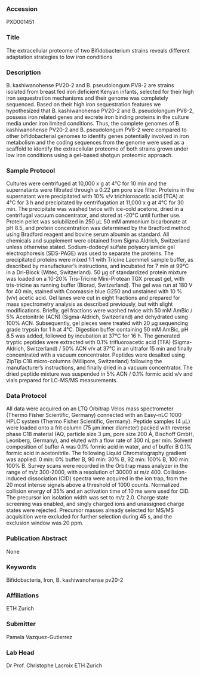 ### Accession
PXD001451

### Title
The extracellular proteome of two Bifidobacterium strains reveals different adaptation strategies to low iron conditions

### Description
B. kashiwanohense PV20-2 and B. pseudolongum PV8-2 are strains isolated from breast fed iron deficient Kenyan infants, selected for their high iron sequestration mechanisms and their genome was completely sequenced. Based on their high iron sequestration features we hypothesized that B. kashiwanohense PV20-2 and B. pseudolongum PV8-2, possess iron related genes and excrete iron binding proteins in the culture media under iron limited conditions. Thus, the complete genomes of B. kashiwanohense PV20-2 and B. pseudolongum PV8-2 were compared to other bifidobacterial genomes to identify genes potentially involved in iron metabolism and the coding sequences from the genome were used as a scaffold to identify the extracellular proteome of both strains grown under low iron conditions using a gel-based shotgun proteomic approach.

### Sample Protocol
Cultures were centrifuged at 10,000 x g at 4°C for 10 min and the supernatants were filtrated through a 0.22 μm pore size filter. Proteins in the supernatant were precipitated with 10% v/v trichloroacetic acid (TCA) at 4°C for 3 h and precipitated by centrifugation at 11,000 x g at 4°C for 30 min. The precipitate was washed twice with ice-cold acetone, dried in a centrifugal vacuum concentrator, and stored at -20°C until further use. Protein pellet was solubilized in 250 µL 50 mM ammonium bicarbonate at pH 8.5, and protein concentration was determined by the Bradford method using Bradford reagent and bovine serum albumin as standard. All chemicals and supplement were obtained from Sigma Aldrich, Switzerland unless otherwise stated. Sodium-dodecyl sulfate polyacrylamide gel electrophoresis (SDS-PAGE) was used to separate the proteins. The precipitated proteins were mixed 1:1 with Tricine Laemmeli sample buffer, as described by manufacturer’s instructions, and incubated for 7 min at 99°C in a Dri-Block (Witec, Switzerland). 50 µg of standardized protein mixture was loaded on a 10-20% Tris-Tricine Mini-Protean TGX precast gel, with tris-tricine as running buffer (Biorad, Switzerland). The gel was run at 180 V for 40 min, stained with Coomassie blue G250 and unstained with 10 % (v/v) acetic acid. Gel lanes were cut in eight fractions and prepared for mass spectrometry analysis as described previously, but with slight modifications. Briefly, gel fractions were washed twice with 50 mM AmBic / 5% Acetonitrile (ACN) (Sigma-Aldrich, Switzerland) and dehydrated using 100% ACN. Subsequently, gel pieces were treated with 20 µg sequencing grade trypsin for 1 h at 4°C. Digestion buffer containing 50 mM AmBic, pH 8.5 was added, followed by incubation at 37°C for 16 h. The generated tryptic peptides were extracted with 0.1% trifluoroacetic acid (TFA) (Sigma-Aldrich, Switzerland) / 50% ACN v/v at 37°C in an ultrafor 15 min and finally concentrated with a vacuum concentrator. Peptides were desalted using ZipTip C18 micro-columns (Millipore, Switzerland) following the manufacturer’s instructions, and finally dried in a vacuum concentrator. The dried peptide mixture was suspended in 5% ACN / 0.1% formic acid v/v and vials prepared for LC-MS/MS measurements.

### Data Protocol
All data were acquired on an LTQ Orbitrap Velos mass spectrometer (Thermo Fisher Scientific, Germany) connected with an Easy-nLC 1000 HPLC system (Thermo Fisher Scientific, Germany). Peptide samples (4 µL) were loaded onto a frit column (75 µm inner diameter) packed with reverse phase C18 material (AQ, particle size 3 μm, pore size 200 Å, Bischoff GmbH, Leonberg, Germany), and eluted with a flow rate of 300 nL per min. Solvent composition of buffer A was 0.1% formic acid in water, and of buffer B 0.1% formic acid in acetonitrile. The following Liquid Chromatography gradient was applied: 0 min: 0% buffer B, 90 min: 30% B, 92 min: 100% B, 100 min: 100% B. Survey scans were recorded in the Orbitrap mass analyzer in the range of m/z 300-2000, with a resolution of 30000 at m/z 400. Collision-induced dissociation (CID) spectra were acquired in the ion trap, from the 20 most intense signals above a threshold of 1000 counts. Normalized collision energy of 35% and an activation time of 10 ms were used for CID. The precursor ion isolation width was set to m/z 2.0. Charge state screening was enabled, and singly charged ions and unassigned charge states were rejected. Precursor masses already selected for MS/MS acquisition were excluded for further selection during 45 s, and the exclusion window was 20 ppm.

### Publication Abstract
None

### Keywords
Bifidobacteria, Iron, B. kashiwanohense pv20-2

### Affiliations
ETH Zurich

### Submitter
Pamela Vazquez-Gutierrez

### Lab Head
Dr Prof. Christophe Lacroix
ETH Zurich


